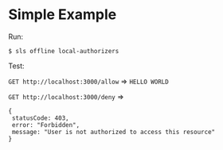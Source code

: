 # Simple Example

Run: 

`$ sls offline local-authorizers`

Test:

`GET http://localhost:3000/allow` => `HELLO WORLD`

`GET http://localhost:3000/deny` => 
```
{
 statusCode: 403,
 error: "Forbidden",
 message: "User is not authorized to access this resource"
}
```
